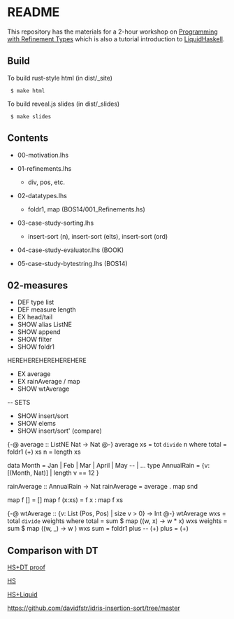 README
======

This repository has the materials for a 2-hour workshop on
[Programming with Refinement Types](http://www.refinement-types.org)
which is also a tutorial introduction to [LiquidHaskell](https://github.com/ucsd-progsys/liquidhaskell).

Build
-----

To build rust-style html (in dist/_site)

     $ make html

To build reveal.js slides (in dist/_slides)

     $ make slides

Contents
--------

+ 00-motivation.lhs

+ 01-refinements.lhs
    + div, pos, etc.

+ 02-datatypes.lhs
    - foldr1, map  (BOS14/001_Refinements.hs)

+ 03-case-study-sorting.lhs
    - insert-sort (n), insert-sort (elts), insert-sort (ord)
    
+ 04-case-study-evaluator.lhs (BOOK)

- 05-case-study-bytestring.lhs (BOS14)


02-measures
-----------

+ DEF  type    list
+ DEF  measure length
+ EX   head/tail 
+ SHOW alias ListNE
+ SHOW append
+ SHOW filter
+ SHOW foldr1

HEREHEREHEREHEREHERE

- EX   average
- EX   rainAverage / map
- SHOW wtAverage

-- SETS

+ SHOW insert/sort
+ SHOW elems
+ SHOW insert/sort' (compare)

{-@ average   :: ListNE Nat -> Nat @-}
average xs    = tot `divide` n
  where
    total     = foldr1 (+) xs
    n         = length xs


data Month = Jan | Feb | Mar | April | May  -- | ...
type AnnualRain = {v: [(Month, Nat)] | length v == 12 }

rainAverage :: AnnualRain -> Nat
rainAverage = average . map snd

map f []     = []
map f (x:xs) = f x : map f xs


{-@ wtAverage :: {v: List (Pos, Pos) | size v > 0} -> Int @-}
wtAverage wxs = total `divide` weights
  where
    total     = sum $ map (\(w, x) -> w * x) wxs
    weights   = sum $ map (\(w, _) -> w    ) wxs
    sum       = foldr1 plus -- (+)
    plus      = (+)


Comparison with DT
------------------

[HS+DT proof](https://github.com/jstolarek/dep-typed-wbl-heaps-hs/blob/master/src/TwoPassMerge/CombinedProofs.hs#L68)

[HS](https://github.com/jstolarek/dep-typed-wbl-heaps-hs/blob/master/src/TwoPassMerge/NoProofs.hs#L96)

[HS+Liquid](https://github.com/ucsd-progsys/liquidhaskell/blob/master/tests/pos/WBL.hs#L129)


https://github.com/davidfstr/idris-insertion-sort/tree/master
